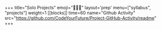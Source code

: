 +++
title="Solo Projects"
emoji="🧑🏿‍💻"
layout='prep'
menu=["syllabus", "projects"]
weight=1
[[blocks]]
time=60
name="Github Activity"
src="https://github.com/CodeYourFuture/Project-GitHub-Activity/readme"
+++
